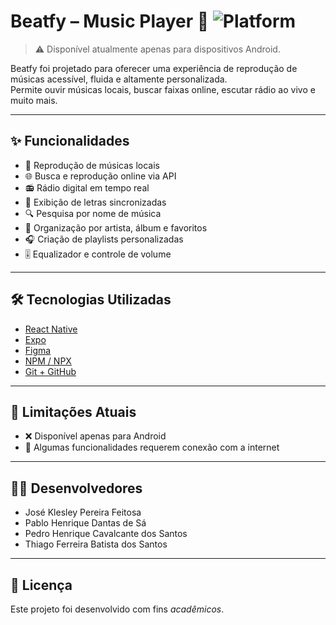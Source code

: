 # Beatfy – Music Player 🎵 ![Platform](https://img.shields.io/badge/platform-Android-blue)


> ⚠️ Disponível atualmente apenas para dispositivos Android.

Beatfy foi projetado para oferecer uma experiência de reprodução de músicas acessível, fluida e altamente personalizada.  
Permite ouvir músicas locais, buscar faixas online, escutar rádio ao vivo e muito mais.


---

## ✨ Funcionalidades

- 🎵 Reprodução de músicas locais
- 🌐 Busca e reprodução online via API
- 📻 Rádio digital em tempo real
- 📝 Exibição de letras sincronizadas
- 🔍 Pesquisa por nome de música
- 📁 Organização por artista, álbum e favoritos
- 🎧 Criação de playlists personalizadas
- 🎚 Equalizador e controle de volume


---


## 🛠 Tecnologias Utilizadas

- [React Native](https://reactnative.dev/)
- [Expo](https://expo.dev/)
- [Figma](https://www.figma.com/)
- [NPM / NPX](https://www.npmjs.com/)
- [Git + GitHub](https://github.com/)

---

## 📌 Limitações Atuais

- ❌ Disponível apenas para Android
- 📶 Algumas funcionalidades requerem conexão com a internet

---


## 👨‍💻 Desenvolvedores

- José Klesley Pereira Feitosa
- Pablo Henrique Dantas de Sá
- Pedro Henrique Cavalcante dos Santos
- Thiago Ferreira Batista dos Santos

---

## 📄 Licença

Este projeto foi desenvolvido com fins *acadêmicos*.  

